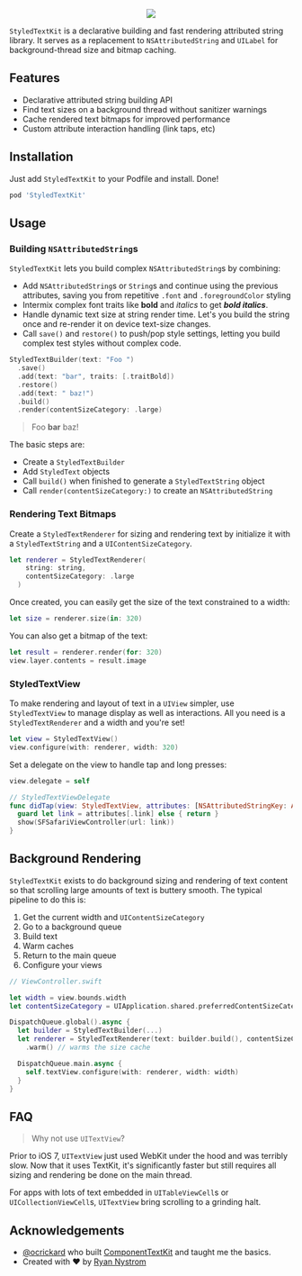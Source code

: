 <p align="center">
  <img src="/images/banner.png" />
</p>

`StyledTextKit` is a declarative building and fast rendering attributed string library. It serves as a replacement to `NSAttributedString` and `UILabel` for background-thread size and bitmap caching.

## Features

- Declarative attributed string building API
- Find text sizes on a background thread without sanitizer warnings
- Cache rendered text bitmaps for improved performance
- Custom attribute interaction handling (link taps, etc)

## Installation

Just add `StyledTextKit` to your Podfile and install. Done!

```ruby
pod 'StyledTextKit'
```

## Usage

### Building `NSAttributedString`s

`StyledTextKit` lets you build complex `NSAttributedString`s by combining:

- Add `NSAttributedString`s or `String`s and continue using the previous attributes, saving you from repetitive `.font` and `.foregroundColor` styling
- Intermix complex font traits like **bold** and _italics_ to get _**bold italics**_.
- Handle dynamic text size at string render time. Let's you build the string once and re-render it on device text-size changes.
- Call `save()` and `restore()` to push/pop style settings, letting you build complex test styles without complex code.

```swift
StyledTextBuilder(text: "Foo ")
  .save()
  .add(text: "bar", traits: [.traitBold])
  .restore()
  .add(text: " baz!")
  .build()
  .render(contentSizeCategory: .large)
```

> Foo **bar** baz!

The basic steps are:

- Create a `StyledTextBuilder`
- Add `StyledText` objects
- Call `build()` when finished to generate a `StyledTextString` object
- Call `render(contentSizeCategory:)` to create an `NSAttributedString`

### Rendering Text Bitmaps

Create a `StyledTextRenderer` for sizing and rendering text by initialize it with a `StyledTextString` and a `UIContentSizeCategory`.

```swift
let renderer = StyledTextRenderer(
    string: string,
    contentSizeCategory: .large
  )
```

Once created, you can easily get the size of the text constrained to a width:

```swift
let size = renderer.size(in: 320)
```

You can also get a bitmap of the text:

```swift
let result = renderer.render(for: 320)
view.layer.contents = result.image
```

### StyledTextView

To make rendering and layout of text in a `UIView` simpler, use `StyledTextView` to manage display as well as interactions. All you need is a `StyledTextRenderer` and a width and you're set!

```swift
let view = StyledTextView()
view.configure(with: renderer, width: 320)
```

Set a delegate on the view to handle tap and long presses:

```swift
view.delegate = self

// StyledTextViewDelegate
func didTap(view: StyledTextView, attributes: [NSAttributedStringKey: Any], point: CGPoint) {
  guard let link = attributes[.link] else { return }
  show(SFSafariViewController(url: link))
}
```

## Background Rendering

`StyledTextKit` exists to do background sizing and rendering of text content so that scrolling large amounts of text is buttery smooth. The typical pipeline to do this is:

1. Get the current width and `UIContentSizeCategory`
2. Go to a background queue
3. Build text
4. Warm caches
5. Return to the main queue
6. Configure your views

```swift
// ViewController.swift

let width = view.bounds.width
let contentSizeCategory = UIApplication.shared.preferredContentSizeCategory

DispatchQueue.global().async {
  let builder = StyledTextBuilder(...)
  let renderer = StyledTextRenderer(text: builder.build(), contentSizeCategory: contentSizeCategory)
    .warm() // warms the size cache

  DispatchQueue.main.async {
    self.textView.configure(with: renderer, width: width)
  }
}
```

## FAQ

> Why not use `UITextView`?

Prior to iOS 7, `UITextView` just used WebKit under the hood and was terribly slow. Now that it uses TextKit, it's significantly faster but still requires all sizing and rendering be done on the main thread.

For apps with lots of text embedded in `UITableViewCell`s or `UICollectionViewCell`s, `UITextView` bring scrolling to a grinding halt.

## Acknowledgements

- [@ocrickard](https://github.com/ocrickard) who built [ComponentTextKit](https://github.com/facebook/componentkit/tree/master/ComponentTextKit) and taught me the basics.
- Created with ❤️ by [Ryan Nystrom](https://twitter.com/_ryannystrom)